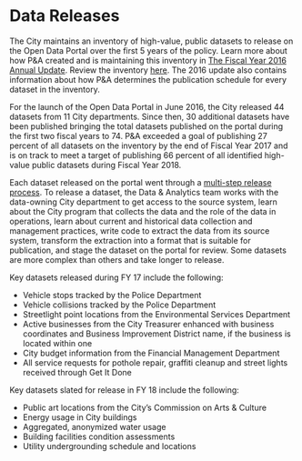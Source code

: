 # Data Releases

The City maintains an inventory of high-value, public datasets to release on the Open Data Portal over the first 5 years of the policy. Learn more about how P&A created and is maintaining this inventory in [The Fiscal Year 2016 Annual Update](https://datasd.gitbooks.io/open-data-implementation-update-2016/content/main/prioritization.html). Review the inventory [here](https://data.sandiego.gov/datasets/data-inventory/). The 2016 update also contains information about how P&A determines the publication schedule for every dataset in the inventory.

For the launch of the Open Data Portal in June 2016, the City released 44 datasets from 11 City departments. Since then, 30 additional datasets have been published bringing the total datasets published on the portal during the first two fiscal years to 74. P&A exceeded a goal of publishing 27 percent of all datasets on the inventory by the end of Fiscal Year 2017 and is on track to meet a target of publishing 66 percent of all identified high-value public datasets during Fiscal Year 2018.

Each dataset released on the portal went through a [multi-step release process](https://datasd.gitbooks.io/open-data-implementation-update-2016/content/main/data_release.html). To release a dataset, the Data & Analytics team works with the data-owning City department to get access to the source system, learn about the City program that collects the data and the role of the data in operations, learn about current and historical data collection and management practices, write code to extract the data from its source system, transform the extraction into a format that is suitable for publication, and stage the dataset on the portal for review. Some datasets are more complex than others and take longer to release.

Key datasets released during FY 17 include the following:

* Vehicle stops tracked by the Police Department
* Vehicle collisions tracked by the Police Department
* Streetlight point locations from the Environmental Services Department
* Active businesses from the City Treasurer enhanced with business coordinates and Business Improvement District name, if the business is located within one
* City budget information from the Financial Management Department
* All service requests for pothole repair, graffiti cleanup and street lights received through Get It Done

Key datasets slated for release in FY 18 include the following:

* Public art locations from the City’s Commission on Arts & Culture
* Energy usage in City buildings
* Aggregated, anonymized water usage
* Building facilities condition assessments
* Utility undergrounding schedule and locations



